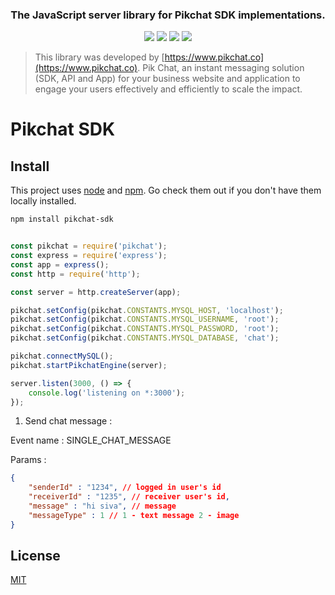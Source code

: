 <h3 align="center">The JavaScript server library for Pikchat SDK implementations.</h3>
 

<p align="center">
  <a href="https://github.com/RichardLitt/standard-readme"><img src="https://img.shields.io/badge/standard--readme-OK-green.svg?style=flat-square" /></a>
  <a href=""><img src="https://img.shields.io/badge/npm-%3E%3D3.0.0-orange.svg?style=flat-square" /></a>
  <a href=""><img src="https://img.shields.io/badge/Node.js-%3E%3D10.0.0-orange.svg?style=flat-square" /></a>
  <a href="https://www.npmjs.com/package/ipfs-http-client"><img src="https://img.shields.io/npm/dm/ipfs-http-client.svg" /></a>
  <br>
</p>


> This library was developed by [https://www.pikchat.co](https://www.pikchat.co). Pik Chat, an instant messaging solution (SDK, API and App) for your business website and application to engage your users effectively and efficiently to scale the impact.

Pikchat SDK
==================================


## Install

This project uses [node](http://nodejs.org) and [npm](https://npmjs.com). Go check them out if you don't have them locally installed.

```sh
npm install pikchat-sdk
```

```javascript

const pikchat = require('pikchat');
const express = require('express');
const app = express();
const http = require('http');

const server = http.createServer(app);

pikchat.setConfig(pikchat.CONSTANTS.MYSQL_HOST, 'localhost');
pikchat.setConfig(pikchat.CONSTANTS.MYSQL_USERNAME, 'root');
pikchat.setConfig(pikchat.CONSTANTS.MYSQL_PASSWORD, 'root');
pikchat.setConfig(pikchat.CONSTANTS.MYSQL_DATABASE, 'chat');

pikchat.connectMySQL();
pikchat.startPikchatEngine(server);

server.listen(3000, () => {
    console.log('listening on *:3000');
});


```

1. Send chat message :

Event name : SINGLE_CHAT_MESSAGE

Params :

```json
{
    "senderId" : "1234", // logged in user's id
    "receiverId" : "1235", // receiver user's id,
    "message" : "hi siva", // message
    "messageType" : 1 // 1 - text message 2 - image 
}

```


## License

[MIT](/LICENSE)
